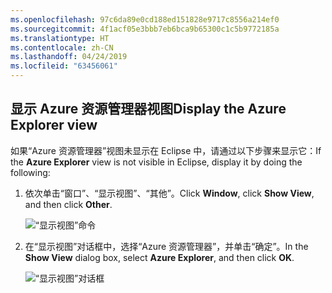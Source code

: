 ```yaml
---
ms.openlocfilehash: 97c6da89e0cd188ed151828e9717c8556a214ef0
ms.sourcegitcommit: 4f1acf05e3bbb7eb6bca9b65300c1c5b9772185a
ms.translationtype: HT
ms.contentlocale: zh-CN
ms.lasthandoff: 04/24/2019
ms.locfileid: "63456061"
---
```

## <a name="display-the-azure-explorer-view"></a><span data-ttu-id="e9d6d-101">显示 Azure 资源管理器视图</span><span class="sxs-lookup"><span data-stu-id="e9d6d-101">Display the Azure Explorer view</span></span>

<span data-ttu-id="e9d6d-102">如果“Azure 资源管理器”视图未显示在 Eclipse 中，请通过以下步骤来显示它：</span><span class="sxs-lookup"><span data-stu-id="e9d6d-102">If the **Azure Explorer** view is not visible in Eclipse, display it by doing the following:</span></span>

1. <span data-ttu-id="e9d6d-103">依次单击“窗口”、“显示视图”、“其他”。</span><span class="sxs-lookup"><span data-stu-id="e9d6d-103">Click **Window**, click **Show View**, and then click **Other**.</span></span>

   ![“显示视图”命令](../media/azure-toolkit-for-eclipse-show-azure-explorer/show-az-exp-01.png)

2. <span data-ttu-id="e9d6d-105">在“显示视图”对话框中，选择“Azure 资源管理器”，并单击“确定”。</span><span class="sxs-lookup"><span data-stu-id="e9d6d-105">In the **Show View** dialog box, select **Azure Explorer**, and then click **OK**.</span></span>

   ![“显示视图”对话框](../media/azure-toolkit-for-eclipse-show-azure-explorer/show-az-exp-02.png)

